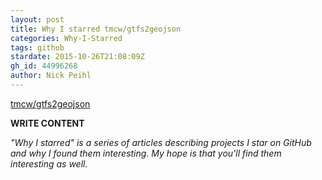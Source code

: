 ```yaml
---
layout: post
title: Why I starred tmcw/gtfs2geojson
categories: Why-I-Starred
tags: github
stardate: 2015-10-26T21:08:09Z
gh_id: 44996268
author: Nick Peihl
---
```


[tmcw/gtfs2geojson](https://github.com/tmcw/gtfs2geojson)

**WRITE CONTENT**

*"Why I starred" is a series of articles describing projects I star on GitHub and why I found them interesting. My hope is that you'll find them interesting as well.*

